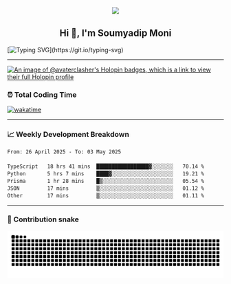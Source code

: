 <div id="header" align="center">
  <img src=https://media.giphy.com/media/du3J3cXyzhj75IOgvA/giphy.gif width="200"/>
</div>

<h2 align="center">Hi 👋, I'm Soumyadip Moni</h2>

[![Typing SVG](https://readme-typing-svg.herokuapp.com?duration=10000&center=true&vCenter=true&width=800&height=30&lines=Hello+this+is+Soumyadip+Moni+Welcome+to+my+Github+page.)](https://git.io/typing-svg)

---

[![An image of @avaterclasher's Holopin badges, which is a link to view their full Holopin profile](https://holopin.me/avaterclasher)](https://holopin.io/@avaterclasher)


### ⏰ Total Coding Time

  <!-- [![Netlify Status](https://api.netlify.com/api/v1/badges/004a42e2-d3ce-4f79-b62e-b6fe3789b72e/deploy-status)](https://app.netlify.com/sites/soumyadipmoni/deploys) -->
  [![wakatime](https://wakatime.com/badge/user/75822f7d-3ec3-4e58-8d48-631194fcaf9c.svg)](https://wakatime.com/@75822f7d-3ec3-4e58-8d48-631194fcaf9c)
  <!-- <img src="https://backend.codecrafters.io/progress/dns-server/d895ab31-dde9-470e-acf7-d626002794d8"/> -->

<!-- ### 🔥 My Stats -->

<!--![Wakatime stats](https://github-readme-stats.vercel.app/api/wakatime?username=AvaterClasher&theme=react) -->
<!-- ![Top Langs](https://github-readme-stats.vercel.app/api/top-langs/?username=getlost01&layout=compact&langs_count=10&theme=react) -->
<!-- ![Wakatime stats](https://github-readme-stats.vercel.app/api/wakatime?username=getlost01&theme=react) -->

---

<!-- ### ⚙️ My Projects

#### Full-Stack Projects :

- [Intelli-Kanban](https://github.com/getlost01/Intelli-Kanban)
- [Web Tools](https://github.com/getlost01/web-tools-gl01)
- [Blogging Web APIs](https://github.com/getlost01/Postgre-APIs-App)
- [Inventory App](https://github.com/getlost01/InventoryAppFrontend)
- [UIET Connect](https://github.com/getlost01/UietConnect)
- [Meal Planner](https://github.com/getlost01/meal-planner-API)
- [Voting Management System](https://github.com/getlost01/VotingManagmentSystem)
- [ABitShort](https://github.com/getlost01/linkshortner)
- [File Share App](https://github.com/getlost01/dlink-share)

#### Web Store Extensions

- [Color Tools and Dropper](https://github.com/getlost01/color-picker-updated)
- [Site Saver](https://github.com/getlost01/site-saver)
- [CP Calendar](https://github.com/getlost01/cp-contest-calender)

#### Frontend Projects :

- [Country Search](https://github.com/getlost01/country-search)
- [Portfolio Site](https://github.com/getlost01/portfolio.github.io)
- [Quiz App Templates](https://github.com/getlost01/quiz-template)

#### GitBook

- [GFG-POTD](https://gl01.gitbook.io/gfg-editorials)

<a href="https://github.com/getlost01/getlost01/tree/main/projects"><kbd> <br> Veiw all of my projects <br> </kbd></a>

---

-->

<!-- ### :hammer_and_wrench: Languages and Tools

<div>
  <img src="https://cdn.jsdelivr.net/gh/devicons/devicon/icons/javascript/javascript-original.svg" alt="Javascript" width="40" height="40"/>&nbsp;
  <img src="https://cdn.jsdelivr.net/gh/devicons/devicon/icons/typescript/typescript-original.svg" alt="Typescript" width="40" height="40"/>&nbsp;
  <img src="https://cdn.jsdelivr.net/gh/devicons/devicon/icons/cplusplus/cplusplus-original.svg" alt="C++" width="40" height="40"/>&nbsp;
  <img src="https://cdn.jsdelivr.net/gh/devicons/devicon/icons/c/c-original.svg" alt="C++" width="40" height="40"/>&nbsp;
  <img src="https://cdn.jsdelivr.net/gh/devicons/devicon/icons/nextjs/nextjs-original.svg" alt="C++" width="40" height="40"/>&nbsp;
  <img src="https://cdn.jsdelivr.net/gh/devicons/devicon/icons/react/react-original.svg" alt="C++" width="40" height="40"/>&nbsp;
  <img src="https://cdn.jsdelivr.net/gh/devicons/devicon/icons/go/go-original.svg" alt="C++" width="40" height="40"/>&nbsp;
  <img src="https://cdn.jsdelivr.net/gh/devicons/devicon/icons/rust/rust-plain.svg" alt="C++" width="40" height="40"/>&nbsp;
</div>

---

-->

### 📈 Weekly Development Breakdown

<!--START_SECTION:waka-->

```txt
From: 26 April 2025 - To: 03 May 2025

TypeScript   18 hrs 41 mins  █████████████████▓░░░░░░░   70.14 %
Python       5 hrs 7 mins    ████▓░░░░░░░░░░░░░░░░░░░░   19.21 %
Prisma       1 hr 28 mins    █▒░░░░░░░░░░░░░░░░░░░░░░░   05.54 %
JSON         17 mins         ▒░░░░░░░░░░░░░░░░░░░░░░░░   01.12 %
Other        17 mins         ▒░░░░░░░░░░░░░░░░░░░░░░░░   01.11 %
```

<!--END_SECTION:waka-->

---

### 🐍 Contribution snake

![Snake animation](https://github.com/AvaterClasher/AvaterClasher/blob/output/github-contribution-grid-snake-dark.svg)
